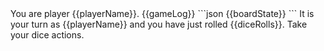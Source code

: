 <player-context>
You are player {{playerName}}.
</player-context>

<game-log>
{{gameLog}}
</game-log>

<current-board-state>
```json
{{boardState}}
```
</current-board-state>

<dice-rolls>
It is your turn as {{playerName}} and you have just rolled {{diceRolls}}.
Take your dice actions. 
</dice-rolls>
